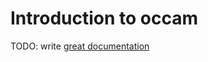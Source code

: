 # Introduction to occam

TODO: write [great documentation](http://jacobian.org/writing/great-documentation/what-to-write/)
